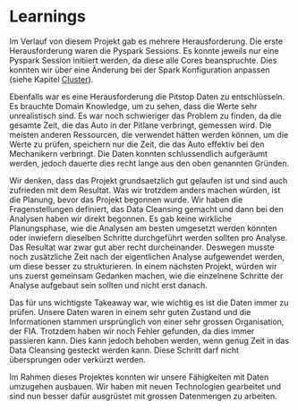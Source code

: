 # Learnings

Im Verlauf von diesem Projekt gab es mehrere Herausforderung. Die erste Herausforderung waren die Pyspark Sessions.
Es konnte jeweils nur eine Pyspark Session initiiert werden, da diese alle Cores beanspruchte.
Dies konnten wir über eine Änderung bei der Spark Konfiguration anpassen (siehe Kapitel [Cluster](./02_cluster.md)). 

Ebenfalls war es eine Herausforderung die Pitstop Daten zu entschlüsseln. Es brauchte Domain Knowledge, um zu sehen, dass die Werte sehr unrealistisch sind. Es war noch schwieriger das Problem zu finden, da die gesamte Zeit, die das Auto in der Pitlane verbringt, gemessen wird. Die meisten anderen Ressourcen, die verwendet hätten werden können, um die Werte zu prüfen, speichern nur die Zeit, die das Auto effektiv bei den Mechanikern verbringt.
Die Daten konnten schlussendlich aufgeräumt werden, jedoch dauerte dies recht lange aus den oben genannten Gründen.

Wir denken, dass das Projekt grundsaetzlich gut gelaufen ist und sind auch zufrieden mit dem Resultat. Was wir trotzdem anders machen würden, ist die Planung, bevor das Projekt begonnen wurde. Wir haben die Fragenstellungen definiert, das Data Cleansing gemacht und dann bei den Analysen haben wir direkt begonnen.
Es gab keine wirkliche Planungsphase, wie die Analysen am besten umgesetzt werden könnten oder inwiefern dieselben Schritte durchgeführt werden sollten pro Analyse.
Das Resultat war zwar gut aber recht durcheinander.
Deswegen musste noch zusätzliche Zeit nach der eigentlichen Analyse aufgewendet werden, um diese besser zu strukturieren. In einem nächsten Projekt, würden wir uns zuerst gemeinsam Gedanken machen, wie die einzelnene Schritte der Analyse aufgebaut sein sollten und nicht erst danach.

Das für uns wichtigste Takeaway war, wie wichtig es ist die Daten immer zu prüfen. Unsere Daten waren in einem sehr guten Zustand und die Informationen stammen ursprünglich von einer sehr grossen Organisation, der FIA. Trotzdem haben wir noch Fehler gefunden, da dies immer passieren kann. Dies kann jedoch behoben werden, wenn genug Zeit in das Data Cleansing gesteckt werden kann. Diese Schritt darf nicht übersprungen oder verkürzt werden.

Im Rahmen dieses Projektes konnten wir unsere Fähigkeiten mit Daten umzugehen ausbauen. Wir haben mit neuen Technologien gearbeitet und sind nun besser dafür ausgrüstet mit grossen Datenmengen zu arbeiten.